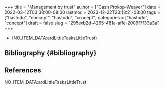 +++
title = "Management by trust"
author = ["Cash Prokop-Weaver"]
date = 2022-03-12T03:38:00-08:00
lastmod = 2023-12-22T23:13:21-08:00
tags = ["hastodo", "concept", "hastodo", "concept"]
categories = ["hastodo", "concept"]
draft = false
slug = "295eeb2d-4265-481a-affe-2009f7f33a3a"
+++

-   (NO_ITEM_DATA:ardLittleTasksLittleTrust)


## Bibliography {#bibliography}

## References

<style>.csl-entry{text-indent: -1.5em; margin-left: 1.5em;}</style><div class="csl-bib-body">
  <div class="csl-entry">NO_ITEM_DATA:ardLittleTasksLittleTrust</div>
</div>
